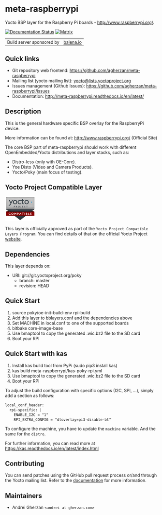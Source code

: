 # meta-raspberrypi

Yocto BSP layer for the Raspberry Pi boards - <http://www.raspberrypi.org/>.

[![Documentation Status](https://readthedocs.org/projects/meta-raspberrypi/badge/?version=latest)](https://meta-raspberrypi.readthedocs.io/en/latest/?badge=latest)
[![Matrix](https://img.shields.io/badge/chat-meta--raspberrypi-brightgreen)](https://matrix.to/#/#meta-raspberrypi:matrix.org)

|                           |                                        |
|:-:                        | :-:                                    |
| Build server sponsored by | [balena.io](https://www.balena.io/) |

## Quick links

* Git repository web frontend:
  <https://github.com/agherzan/meta-raspberrypi>
* Mailing list (yocto mailing list): <yocto@lists.yoctoproject.org>
* Issues management (Github Issues):
  <https://github.com/agherzan/meta-raspberrypi/issues>
* Documentation: <http://meta-raspberrypi.readthedocs.io/en/latest/>

## Description

This is the general hardware specific BSP overlay for the RaspberryPi device.

More information can be found at: <http://www.raspberrypi.org/> (Official Site)

The core BSP part of meta-raspberrypi should work with different
OpenEmbedded/Yocto distributions and layer stacks, such as:

* Distro-less (only with OE-Core).
* Yoe Disto (Video and Camera Products).
* Yocto/Poky (main focus of testing).

## Yocto Project Compatible Layer

<img src="img/LF_17_02_Yocto-Badge-Update_Compatible_Final_Blank.png" alt="Yocto Compatible Badge" width="100"/>

This layer is officially approved as part of the `Yocto Project Compatible
Layers Program`. You can find details of that on the official Yocto Project
[website](https://www.yoctoproject.org/software-overview/layers/?searchTerm=meta-raspberrypi).

## Dependencies

This layer depends on:

* URI: git://git.yoctoproject.org/poky
  * branch: master
  * revision: HEAD

## Quick Start

1. source poky/oe-init-build-env rpi-build
2. Add this layer to bblayers.conf and the dependencies above
3. Set MACHINE in local.conf to one of the supported boards
4. bitbake core-image-base
5. Use bmaptool to copy the generated .wic.bz2 file to the SD card
6. Boot your RPI

## Quick Start with kas

1. Install kas build tool from PyPi (sudo pip3 install kas)
2. kas build meta-raspberrypi/kas-poky-rpi.yml
3. Use bmaptool to copy the generated .wic.bz2 file to the SD card
4. Boot your RPI

To adjust the build configuration with specific options (I2C, SPI, ...), simply add
a section as follows:

```
local_conf_header:
  rpi-specific: |
    ENABLE_I2C = "1"
    RPI_EXTRA_CONFIG = "dtoverlay=pi3-disable-bt"
```

To configure the machine, you have to update the `machine` variable.
And the same for the `distro`.

For further information, you can read more at <https://kas.readthedocs.io/en/latest/index.html>

## Contributing

You can send patches using the GitHub pull request process or/and through the
Yocto mailing list. Refer to the
[documentation](https://meta-raspberrypi.readthedocs.io/en/latest/contributing.html)
for more information.

## Maintainers

* Andrei Gherzan `<andrei at gherzan.com>`
